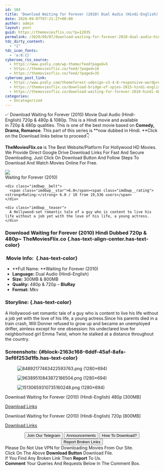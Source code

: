 ```yaml
---
id: 184
title: 'Download Waiting for Forever (2010) Dual Audio (Hindi-English) 480p [300MB] || 720p [800MB]'
date: 2020-09-07T07:21:27+00:00
author: admin
layout: post
guid: https://themoviesflix.co/?p=12035
permalink: /2020/09/07/download-waiting-for-forever-2010-dual-audio-hindi-english-480p-300mb-720p-800mb/
tdc_dirty_content:
  - "1"
tdc_icon_fonts:
  - 'a:0:{}'
cyberseo_rss_source:
  - https://www.psdly.com/wp-theme/feed?paged=5
  - https://themoviesflix.co/feed/?paged=16
  - https://themoviesflix.co/feed/?paged=35
cyberseo_post_link:
  - https://www.psdly.com/themeforest-udesign-v3-4-8-responsive-wordpress-theme-253220
  - https://themoviesflix.co/download-bridge-of-spies-2015-hindi-english-480p-720p/
  - https://themoviesflix.co/download-waiting-for-forever-2010-hindi-480p-720p/
categories:
  - Uncategorized
---
```

✅ Download Waiting for Forever (2010)&nbsp;Movie&nbsp;Dual Audio (Hindi-English)&nbsp;720p&nbsp;&&nbsp;480p&nbsp;& 1080p. This is a Hindi movie and available in&nbsp;720p&nbsp;&&nbsp;480p&nbsp;qualities. This is one of the best movie based on&nbsp;**Comedy, Drama, Romance**. This part of this series is&nbsp;**now dubbed in&nbsp;Hindi.&nbsp;**Click on the Download links below to proceed👇

**TheMoviesFlix.co**&nbsp;is The Best Website/Platform For Hollywood HD Movies. We Provide Direct Google Drive Download Links For Fast And Secure Downloading. Just Click On Download Button And Follow Steps To Download And Watch Movies Online For Free.

<div class="imdbwp imdbwp--movie dark">
  <div class="imdbwp__thumb">
    <a class="imdbwp__link" target="_blank" title="Waiting for Forever" href="https://www.imdb.com/title/tt1296898/" rel="nofollow noopener noreferrer"><img class="imdbwp__img" src="https://m.media-amazon.com/images/M/MV5BMTMyNzg3MDE5MF5BMl5BanBnXkFtZTcwNjM4NTQyNA@@._V1_SX300.jpg" /></a>
  </div>
  
  <div class="imdbwp__content">
    <div class="imdbwp__header">
      <span class="imdbwp__title">Waiting for Forever</span> (2010)
    </div>
    
    <div class="imdbwp__belt">
      <span class="imdbwp__star">6.0</span><span class="imdbwp__rating"><strong>Rating:</strong> 6.0 / 10 from 19,536 users</span>
    </div>
    
    <div class="imdbwp__teaser">
      A Hollywood-set romantic tale of a guy who is content to live his life without a job yet with the love of his life, a young actress.
    </div>
  </div>
</div>

### Download Waiting for Forever (2010) Hindi Dubbed 720p & 480p~ TheMoviesFlix.co {.has-text-align-center.has-text-color}

### &nbsp;Movie Info:&nbsp; {.has-text-color}

  * **Full Name:&nbsp;**Waiting for Forever (2010)
  * **Language:**&nbsp;Dual Audio (Hindi-English)
  * **Size:**&nbsp;300MB & 800MB
  * **Quality:**&nbsp;480p & 720p –&nbsp;**BluRay**
  * **Format:**&nbsp;Mkv

### Storyline: {.has-text-color}

A Hollywood-set romantic tale of a guy who is content to live his life without a job yet with the love of his life, a young actress.Since his parents died in a train crash, Will Donner refused to grow up and became an unemployed drifter, aimless except for one obsession: his undeclared love for neighborhood girl Emma Twist, whom he stalked at a distance throughout the country.

### Screenshots: {#block-2163c168-6ddf-45af-8afa-3ef6f253d1fb.has-text-color}

<div class="wp-block-image">
  <figure class="aligncenter"><img src="https://imagecurl.com/images/84892177463422593763.png" alt="84892177463422593763.png (1280×694)" /></figure>
</div>

<div class="wp-block-image">
  <figure class="aligncenter"><img src="https://imagecurl.com/images/96389510843872186504.png" alt="96389510843872186504.png (1280×694)" /></figure>
</div>

<div class="wp-block-image">
  <figure class="aligncenter"><img src="https://imagecurl.com/images/15130659310735160248.png" alt="15130659310735160248.png (1280×694)" /></figure>
</div>

<p class="has-text-align-center has-text-color has-medium-font-size">
  Download Waiting for Forever (2010) (Hindi-English) 480p [300MB]
</p>

<span class="mb-center maxbutton-3-center"><span class="maxbutton-3-container mb-container"><a class="maxbutton-3 maxbutton maxbutton-post-button" target="_blank" rel="nofollow noopener noreferrer" href="https://coinquint.com/a10635/"><span class="mb-text">Download Links</span></a></span></span>

<p class="has-text-align-center has-text-color has-medium-font-size">
  Download Waiting for Forever (2010) (Hindi-English) 720p [800MB]
</p>

<span class="mb-center maxbutton-3-center"><span class="maxbutton-3-container mb-container"><a class="maxbutton-3 maxbutton maxbutton-post-button" target="_blank" rel="nofollow noopener noreferrer" href="https://coinquint.com/a10638/"><span class="mb-text">Download Links</span></a></span></span>

<center>
</center>

<center>
  <a href="https://t.me/themoviesflixcom" target="_blank" data-wpel-link="external" rel="nofollow external noopener noreferrer"><button class="button button5">Join Our Telegram</button></a> <a href="https://themoviesflix.co/download-waiting-for-forever-2010-hindi-480p-720p/#" target="_blank" data-wpel-link="external" rel="nofollow external noopener noreferrer"><button class="button button5">Announcements</button></a> <a href="https://themoviesflix.com/how-to-download/" target="_blank" data-wpel-link="external" rel="nofollow external noopener noreferrer"><button class="button button5">How To Download?</button></a> <a href="https://themoviesflix.co/download-waiting-for-forever-2010-hindi-480p-720p/#" target="_blank" data-wpel-link="external" rel="nofollow external noopener noreferrer"><button class="button button5">Report Broken Links</button></a>
</center>

<div class="alert alert-danger">
  Please Do Not Use VPN for Downloading Movies From Our Site.
</div>

<div class="alert alert-success">
  Click On The Above <strong>Download Button</strong> Download File.
</div>

<div class="alert alert-warning">
  If You Find Any Broken Link Then <strong>Report</strong> To Us.
</div>

<div class="alert alert-info">
  <strong>Comment</strong> Your Queries And Requests Below In The Comment Box.
</div>